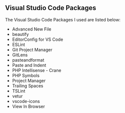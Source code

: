 ## Visual Studio Code Packages

The Visual Studio Code Packages I used are listed below:

- Advanced New File
- beautify
- EditorConfig for VS Code
- ESLint
- Git Project Manager
- GitLens
- pasteandformat
- Paste and Indent
- PHP Intellisense - Crane
- PHP Symbols
- Project Manager
- Trailing Spaces
- TSLint
- vetur
- vscode-icons
- View In Browser
